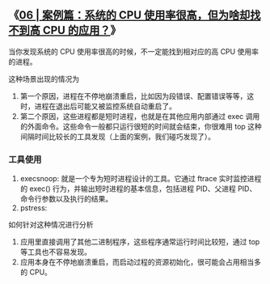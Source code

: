 ## 《[06 | 案例篇：系统的 CPU 使用率很高，但为啥却找不到高 CPU 的应用？](https://time.geekbang.org/column/article/70822)》

当你发现系统的 CPU 使用率很高的时候，不一定能找到相对应的高 CPU 使用率的进程。

这种场景出现的情况为
1. 第一个原因，进程在不停地崩溃重启，比如因为段错误、配置错误等等，这时，进程在退出后可能又被监控系统自动重启了。
2. 第二个原因，这些进程都是短时进程，也就是在其他应用内部通过 exec 调用的外面命令。这些命令一般都只运行很短的时间就会结束，你很难用 top 这种间隔时间比较长的工具发现（上面的案例，我们碰巧发现了）。


### 工具使用
1. execsnoop: 就是一个专为短时进程设计的工具。它通过 ftrace 实时监控进程的 exec() 行为，并输出短时进程的基本信息，包括进程 PID、父进程 PID、命令行参数以及执行的结果。
2. pstress:


如何针对这种情况进行分析
1. 应用里直接调用了其他二进制程序，这些程序通常运行时间比较短，通过 top 等工具也不容易发现。
2. 应用本身在不停地崩溃重启，而启动过程的资源初始化，很可能会占用相当多的 CPU。









